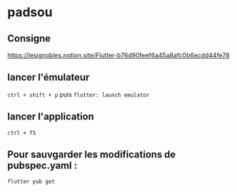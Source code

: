 # padsou

## Consigne
https://lesignobles.notion.site/Flutter-b76d90feef6a45a8afc0b6ecdd44fe78

## lancer l'émulateur
``` ctrl + shift + p ``` puis ``` flutter: launch emulator ```

## lancer l'application
``` ctrl + f5 ```

## Pour sauvgarder les modifications de pubspec.yaml :
``` flutter pub get ```
